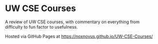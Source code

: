 # UW CSE Courses
A review of UW CSE courses, with commentary on everything from difficulty to fun factor to usefulness.

Hosted via GitHub Pages at https://noxnovus.github.io/UW-CSE-Courses/
